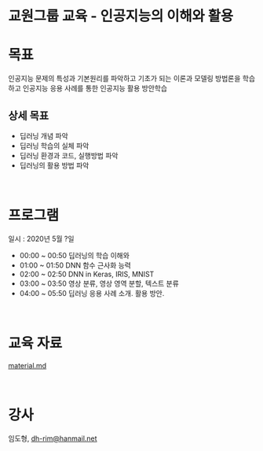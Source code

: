 # 교원그룹 교육 - 인공지능의 이해와 활용

# 목표

인공지능 문제의 특성과 기본원리를 파악하고 기초가 되는 이론과 모델링 방법론을 학습하고 인공지능 응용 사례를 통한 인공지능 활용 방안학습

## 상세 목표

- 딥러닝 개념 파악
- 딥러닝 학습의 실체 파악
- 딥러닝 환경과 코드, 실행방법 파악
- 딥러닝의 활용 방법 파악

<br>

# 프로그램

일시 : 2020년 5월 ?일

- 00:00 ~ 00:50 딥러닝의 학습 이해와
- 01:00 ~ 01:50 DNN 함수 근사화 능력
- 02:00 ~ 02:50 DNN in Keras, IRIS, MNIST
- 03:00 ~ 03:50 영상 분류, 영상 영역 분할, 텍스트 분류
- 04:00 ~ 05:50 딥러닝 응용 사례 소개. 활용 방안.


<br>

# 교육 자료

[material.md](material.md)


<br>

# 강사

임도형, dh-rim@hanmail.net




